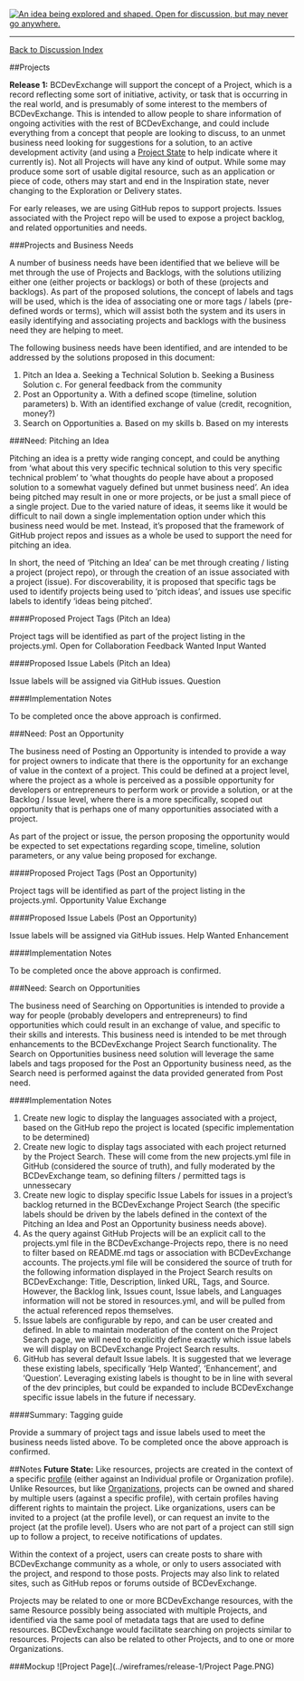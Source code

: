 <a rel="Inspiration" href="https://github.com/BCDevExchange/docs/blob/master/discussion/projectstates.md"><img alt="An idea being explored and shaped. Open for discussion, but may never go anywhere." style="border-width:0" src="http://bcdevexchange.org/badge/1.svg" title="An idea being explored and shaped. Open for discussion, but may never go anywhere." /></a>

---
[Back to Discussion Index](../discussion_index.md)


##Projects

**Release 1:** BCDevExchange will support the concept of a Project, which is a record reflecting some sort of initiative, activity, or task that is occurring in the real world, and is presumably of some interest to the members of BCDevExchange. This is intended to allow people to share information of ongoing activities with the rest of BCDevExchange, and could include everything from a concept that people are looking to discuss, to an unmet business need looking for suggestions for a solution, to an active development activity (and using a [Project State](projectstates.md) to help indicate where it currently is). Not all Projects will have any kind of output. While some may produce some sort of usable digital resource, such as an application or piece of code, others may start and end in the Inspiration state, never changing to the Exploration or Delivery states. 

For early releases, we are using GitHub repos to support projects. Issues associated with the Project repo will be used to expose a project backlog, and related opportunities and needs.

###Projects and Business Needs

A number of business needs have been identified that we believe will be met through the use of Projects and Backlogs, with the solutions utilizing either one (either projects or backlogs) or both of these (projects and backlogs). As part of the proposed solutions,  the concept of labels and tags will be used, which is the idea of associating one or more tags / labels (pre-defined words or terms), which will assist both the system and its users in easily identifying and associating projects and backlogs with the business need they are helping to meet. 

The following business needs have been identified, and are intended to be addressed by the solutions proposed in this document:

1.	Pitch an Idea
  a.	Seeking a Technical Solution
  b.	Seeking a Business Solution
  c.	For general feedback from the community
2.	Post an Opportunity
  a.	With a defined scope (timeline, solution parameters)
  b.	With an identified exchange of value (credit, recognition, money?)
3.	Search on Opportunities 
  a.	Based on my skills
  b.	Based on my interests

###Need: Pitching an Idea

Pitching an idea is a pretty wide ranging concept, and could be anything from ‘what about this very specific technical solution to this very specific technical problem’ to ‘what thoughts do people have about a proposed solution to a somewhat vaguely defined but unmet business need’. An idea being pitched may result in one or more projects, or be just a small piece of a single project. Due to the varied nature of ideas, it seems like it would be difficult to nail down a single implementation option under which this business need would be met. Instead, it’s proposed that the framework of GitHub project repos and issues as a whole be used to support the need for pitching an idea. 

In short, the need of ‘Pitching an Idea’ can be met through creating / listing a project (project repo), or through the creation of an issue associated with a project (issue). For discoverability, it is proposed that specific tags be used to identify projects being used to ‘pitch ideas’, and issues use specific labels to identify ‘ideas being pitched’.

####Proposed Project Tags (Pitch an Idea)

Project tags will be identified as part of the project listing in the projects.yml. 
Open for Collaboration
Feedback Wanted
Input Wanted

####Proposed Issue Labels (Pitch an Idea)

Issue labels will be assigned via GitHub issues. 
Question

####Implementation Notes

To be completed once the above approach is confirmed.

###Need: Post an Opportunity

The business need of Posting an Opportunity is intended to provide a way for project owners to indicate that there is the opportunity for an exchange of value in the context of a project. This could be defined at a project level, where the project as a whole is perceived as a possible opportunity for developers or entrepreneurs to perform work or provide a solution, or at the Backlog / Issue level, where there is a more specifically, scoped out opportunity that is perhaps one of many opportunities associated with a project.

As part of the project or issue, the person proposing the opportunity would be expected to set expectations regarding scope, timeline, solution parameters, or any value being proposed for exchange. 

####Proposed Project Tags (Post an Opportunity)

Project tags will be identified as part of the project listing in the projects.yml.
Opportunity
Value Exchange

####Proposed Issue Labels (Post an Opportunity)

Issue labels will be assigned via GitHub issues. 
Help Wanted
Enhancement

####Implementation Notes

To be completed once the above approach is confirmed.

###Need: Search on Opportunities 

The business need of Searching on Opportunities is intended to provide a way for people (probably developers and entrepreneurs) to find opportunities which could result in an exchange of value, and specific to their skills and interests. This business need is intended to be met through enhancements to the BCDevExchange Project Search functionality.
The Search on Opportunities business need solution will leverage the same labels and tags proposed for the Post an Opportunity business need, as the Search need is performed against the data provided generated from Post need. 

####Implementation Notes

1.	Create new logic to display the languages associated with a project, based on the GitHub repo the project is located (specific implementation to be determined)
2.	Create new logic to display tags associated with each project returned by the Project Search. These will come from the new projects.yml file in GitHub (considered the source of truth), and fully moderated by the BCDevExchange team, so defining filters / permitted tags is unnessecary
3.	Create new logic to display specific Issue Labels for issues in a project’s backlog returned in the BCDevExchange Project Search (the specific labels should be driven by the labels defined in the context of the Pitching an Idea and Post an Opportunity business needs above). 
4.	As the query against GitHub Projects will be an explicit call to the projects.yml file in the BCDevExchange-Projects repo, there is no need to filter based on README.md tags or association with BCDevExchange accounts. The projects.yml file will be considered the source of truth for the following information displayed in the Project Search results on BCDevExchange: Title, Description, linked URL, Tags, and Source. However, the Backlog link, Issues count, Issue labels, and Languages information will not be stored in resources.yml, and will be pulled from the actual referenced repos themselves.
5.	Issue labels are configurable by repo, and can be user created and defined. In able to maintain moderation of the content on the Project Search page, we will need to explicitly define exactly which issue labels we will display on BCDevExchange Project Search results.
6.	GitHub has several default Issue labels. It is suggested that we leverage these existing labels, specifically ‘Help Wanted’, ‘Enhancement’, and ‘Question’. Leveraging existing labels is thought to be in line with several of the dev principles, but could be expanded to include BCDevExchange specific issue labels in the future if necessary. 

####Summary: Tagging guide

Provide a summary of project tags and issue labels used to meet the business needs listed above. To be completed once the above approach is confirmed.

##Notes
**Future State:** Like resources, projects are created in the context of a specific [profile](profiles.md) (either against an Individual profile or Organization profile). Unlike Resources, but like [Organizations](organizations.md), projects can be owned and shared by multiple users (against a specific profile), with certain profiles having different rights to maintain the project. Like organizations, users can be invited to a project (at the profile level), or can request an invite to the project (at the profile level). Users who are not part of a project can still sign up to follow a project, to receive notifications of updates.  

Within the context of a project, users can create posts to share with BCDevExchange community as a whole, or only to users associated with the project, and respond to those posts. Projects may also link to related sites, such as GitHub repos or forums outside of BCDevExchange.  

Projects may be related to one or more BCDevExchange resources, with the same Resource possibly being associated with multiple Projects, and identified via the same pool of metadata tags that are used to define resources. BCDevExchange would facilitate searching on projects similar to resources. Projects can also be related to other Projects, and to one or more Organizations. 

###Mockup
![Project Page](../wireframes/release-1/Project Page.PNG)

